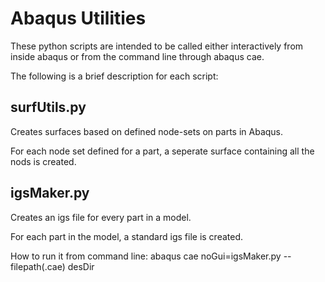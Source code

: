 # Abaqus Utilities

These python scripts are intended to be called either interactively from inside abaqus or from the command line through abaqus cae. 

The following is a brief description for each script:


## surfUtils.py

Creates surfaces based on defined node-sets on parts in Abaqus.

For each node set defined for a part, a seperate surface containing all the nods is created. 


## igsMaker.py

Creates an igs file for every part in a model.

For each part in the model, a standard igs file is created. 
 
How to run it from command line:
  abaqus cae noGui=igsMaker.py -- filepath(.cae) desDir


